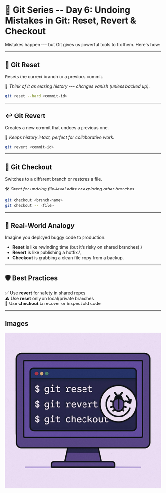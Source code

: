# 🐞 Git Series -- Day 6: Undoing Mistakes in Git: Reset, Revert & Checkout

Mistakes happen --- but Git gives us powerful tools to fix them. Here's
how:

------------------------------------------------------------------------

## 🔄 Git Reset

Resets the current branch to a previous commit.

🧠 *Think of it as erasing history --- changes vanish (unless backed
up).*

``` bash
git reset --hard <commit-id>
```

------------------------------------------------------------------------

## ↩️ Git Revert

Creates a new commit that undoes a previous one.

🔐 *Keeps history intact, perfect for collaborative work.*

``` bash
git revert <commit-id>
```

------------------------------------------------------------------------

## 👣 Git Checkout

Switches to a different branch or restores a file.

🛠️ *Great for undoing file-level edits or exploring other branches.*

``` bash
git checkout <branch-name>
git checkout -- <file>
```

------------------------------------------------------------------------

## 🧪 Real-World Analogy

Imagine you deployed buggy code to production.

-   **Reset** is like rewinding time (but it's risky on shared
    branches).\
-   **Revert** is like publishing a hotfix.\
-   **Checkout** is grabbing a clean file copy from a backup.

------------------------------------------------------------------------

## 🛡️ Best Practices

✅ Use **revert** for safety in shared repos\
⚠️ Use **reset** only on local/private branches\
🔎 Use **checkout** to recover or inspect old code

------------------------------------------------------------------------

## Images

![p6](p6.jpg)
